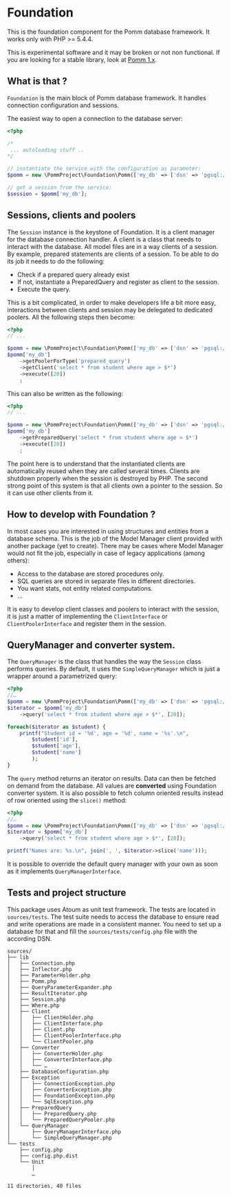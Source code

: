 # Foundation

This is the foundation component for the Pomm database framework. It works only with PHP >= 5.4.4.

This is experimental software and it may be broken or not non functional. If you are looking for a stable library, look at [Pomm 1.x](http://www.pomm-project.org).

## What is that ?

`Foundation` is the main block of Pomm database framework. It handles connection configuration and sessions.

The easiest way to open a connection to the database server:

```php
<?php

/*
 ... autoloading stuff ..
*/

// instantiate the service with the configuration as parameter:
$pomm = new \PommProject\Foundation\Pomm(['my_db' => ['dsn' => 'pgsql://greg/greg']]);

// get a session from the service:
$session = $pomm['my_db'];
```

## Sessions, clients and poolers

The `Session` instance is the keystone of Foundation. It is a client manager for the database connection handler. A client is a class that needs to interact with the database. All model files are in a way clients of a session. By example, prepared statements are clients of a session. To be able to do its job it needs to do the following:

 * Check if a prepared query already exist
 * If not, instantiate a PreparedQuery and register as client to the session.
 * Execute the query.

This is a bit complicated, in order to make developers life a bit more easy, interactions between clients and session may be delegated to dedicated poolers. All the following steps then become:

```php
<?php
// ...

$pomm = new \PommProject\Foundation\Pomm(['my_db' => ['dsn' => 'pgsql://greg/greg']]);
$pomm['my_db']
    ->getPoolerForType('prepared_query')
    ->getClient('select * from student where age > $*')
    ->execute([20])
    ;
```

This can also be written as the following:

```php
<?php
// ...

$pomm = new \PommProject\Foundation\Pomm(['my_db' => ['dsn' => 'pgsql://greg/greg']]);
$pomm['my_db']
    ->getPreparedQuery('select * from student where age > $*')
    ->execute([20])
    ;
```

The point here is to understand that the instantiated clients are automatically reused when they are called several times. Clients are shutdown properly when the session is destroyed by PHP. The second strong point of this system is that all clients own a pointer to the session. So it can use other clients from it.

## How to develop with Foundation ?

In most cases you are interested in using structures and entities from a database schema. This is the job of the Model Manager client provided with another package (yet to create). There may be cases where Model Manager would not fit the job, especially in case of legacy applications (among others):

 * Access to the database are stored procedures only.
 * SQL queries are stored in separate files in different directories.
 * You want stats, not entity related computations.
 * …

It is easy to develop client classes and poolers to interact with the session, it is just a matter of implementing the `ClientInterface` or `ClientPoolerInterface` and register them in the session.

## QueryManager and converter system.

The `QueryManager` is the class that handles the way the `Session` class performs queries. By default, it uses the `SimpleQueryManager` which is just a wrapper around a parametrized query:

```php
<?php
//…
$pomm = new \PommProject\Foundation\Pomm(['my_db' => ['dsn' => 'pgsql://greg/greg']]);
$iterator = $pomm['my_db']
    ->query('select * from student where age > $*', [20]);

foreach($iterator as $student) {
    printf("Student id = '%d', age = '%d', name = '%s'.\n",
        $student['id'],
        $student['age'],
        $student['name']
        );
}
```

The `query` method returns an iterator on results. Data can then be fetched on demand from the database. All values are **converted** using Foundation converter system. It is also possible to fetch column oriented results instead of row oriented using the `slice()` method:

```php
<?php
//…
$pomm = new \PommProject\Foundation\Pomm(['my_db' => ['dsn' => 'pgsql://greg/greg']]);
$iterator = $pomm['my_db']
    ->query('select * from student where age > $*', [20]);

printf("Names are: %s.\n", join(', ', $iterator->slice('name')));
```

It is possible to override the default query manager with your own as soon as it implements `QueryManagerInterface`.

## Tests and project structure

This package uses Atoum as unit test framework. The tests are located in `sources/tests`. The test suite needs to access the database to ensure read and write operations are made in a consistent manner. You need to set up a database for that and fill the `sources/tests/config.php` file with the according DSN.

```
sources/
├── lib
│   ├── Connection.php
│   ├── Inflector.php
│   ├── ParameterHolder.php
│   ├── Pomm.php
│   ├── QueryParameterExpander.php
│   ├── ResultIterator.php
│   ├── Session.php
│   ├── Where.php
│   ├── Client
│   │   ├── ClientHolder.php
│   │   ├── ClientInterface.php
│   │   ├── Client.php
│   │   ├── ClientPoolerInterface.php
│   │   └── ClientPooler.php
│   ├── Converter
│   │   ├── ConverterHolder.php
│   │   ├── ConverterInterface.php
│   │   └── …
│   ├── DatabaseConfiguration.php
│   ├── Exception
│   │   ├── ConnectionException.php
│   │   ├── ConverterException.php
│   │   ├── FoundationException.php
│   │   └── SqlException.php
│   ├── PreparedQuery
│   │   ├── PreparedQuery.php
│   │   └── PreparedQueryPooler.php
│   └── QueryManager
│       ├── QueryManagerInterface.php
│       └── SimpleQueryManager.php
└── tests
    ├── config.php
    ├── config.php.dist
    └── Unit
        │
        …

11 directories, 40 files
```
